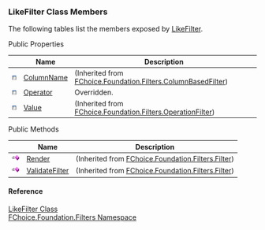 ﻿### LikeFilter Class Members

The following tables list the members exposed by [LikeFilter](fcSDK~FChoice.Foundation.Filters.LikeFilter.md).

Public Properties

|   | Name | Description |
| --- | --- | --- |
| ![Public Property](dotnetimages/publicProperty.png) | [ColumnName](fcSDK~FChoice.Foundation.Filters.ColumnBasedFilter~ColumnName.md) | (Inherited from [FChoice.Foundation.Filters.ColumnBasedFilter](fcSDK~FChoice.Foundation.Filters.ColumnBasedFilter.md)) |
| ![Public Property](dotnetimages/publicProperty.png) | [Operator](fcSDK~FChoice.Foundation.Filters.LikeFilter~Operator.md) | Overridden.    |
| ![Public Property](dotnetimages/publicProperty.png) | [Value](fcSDK~FChoice.Foundation.Filters.OperationFilter~Value.md) | (Inherited from [FChoice.Foundation.Filters.OperationFilter](fcSDK~FChoice.Foundation.Filters.OperationFilter.md)) |



Public Methods

|   | Name | Description |
| --- | --- | --- |
| ![Public Method](dotnetimages/publicMethod.png) | [Render](fcSDK~FChoice.Foundation.Filters.Filter~Render.md) | (Inherited from [FChoice.Foundation.Filters.Filter](fcSDK~FChoice.Foundation.Filters.Filter.md)) |
| ![Public Method](dotnetimages/publicMethod.png) | [ValidateFilter](fcSDK~FChoice.Foundation.Filters.Filter~ValidateFilter.md) | (Inherited from [FChoice.Foundation.Filters.Filter](fcSDK~FChoice.Foundation.Filters.Filter.md)) |





#### Reference

[LikeFilter Class](fcSDK~FChoice.Foundation.Filters.LikeFilter.md)  
[FChoice.Foundation.Filters Namespace](fcSDK~FChoice.Foundation.Filters_namespace.md)